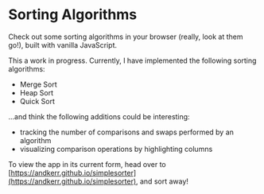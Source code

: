 Sorting Algorithms
==================
Check out some sorting algorithms in your browser (really, look at them go!),
built with vanilla JavaScript.

This a work in progress. Currently, I have implemented the following sorting algorithms:
-   Merge Sort
-   Heap Sort
-   Quick Sort

...and think the following additions could be interesting:
-   tracking the number of comparisons and swaps performed by an algorithm
-   visualizing comparison operations by highlighting columns

To view the app in its current form, head over to [https://andkerr.github.io/simplesorter](https://andkerr.github.io/simplesorter), and sort away!
